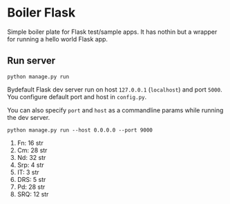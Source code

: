 # Boiler Flask

Simple boiler plate for Flask test/sample apps. It has nothin but a wrapper for running a hello world Flask app.

## Run server

	python manage.py run

Bydefault Flask dev server run on host `127.0.0.1` (`localhost`) and port `5000`. You configure default port and host in `config.py`.

You can also specify `port` and `host` as a commandline params while running the dev server.

	python manage.py run --host 0.0.0.0 --port 9000

1.	Fn: 16 str
2.	Cm: 28 str
3.	Nd: 32 str
4.	Srp: 4  str
5.	IT: 3 str
6.	DRS: 5 str
7.	Pd: 28 str
8.	SRQ: 12  str
